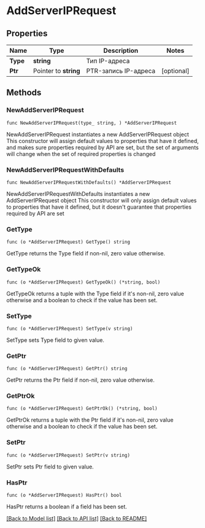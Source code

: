 # AddServerIPRequest

## Properties

Name | Type | Description | Notes
------------ | ------------- | ------------- | -------------
**Type** | **string** | Тип IP-адреса | 
**Ptr** | Pointer to **string** | PTR-запись IP-адреса | [optional] 

## Methods

### NewAddServerIPRequest

`func NewAddServerIPRequest(type_ string, ) *AddServerIPRequest`

NewAddServerIPRequest instantiates a new AddServerIPRequest object
This constructor will assign default values to properties that have it defined,
and makes sure properties required by API are set, but the set of arguments
will change when the set of required properties is changed

### NewAddServerIPRequestWithDefaults

`func NewAddServerIPRequestWithDefaults() *AddServerIPRequest`

NewAddServerIPRequestWithDefaults instantiates a new AddServerIPRequest object
This constructor will only assign default values to properties that have it defined,
but it doesn't guarantee that properties required by API are set

### GetType

`func (o *AddServerIPRequest) GetType() string`

GetType returns the Type field if non-nil, zero value otherwise.

### GetTypeOk

`func (o *AddServerIPRequest) GetTypeOk() (*string, bool)`

GetTypeOk returns a tuple with the Type field if it's non-nil, zero value otherwise
and a boolean to check if the value has been set.

### SetType

`func (o *AddServerIPRequest) SetType(v string)`

SetType sets Type field to given value.


### GetPtr

`func (o *AddServerIPRequest) GetPtr() string`

GetPtr returns the Ptr field if non-nil, zero value otherwise.

### GetPtrOk

`func (o *AddServerIPRequest) GetPtrOk() (*string, bool)`

GetPtrOk returns a tuple with the Ptr field if it's non-nil, zero value otherwise
and a boolean to check if the value has been set.

### SetPtr

`func (o *AddServerIPRequest) SetPtr(v string)`

SetPtr sets Ptr field to given value.

### HasPtr

`func (o *AddServerIPRequest) HasPtr() bool`

HasPtr returns a boolean if a field has been set.


[[Back to Model list]](../README.md#documentation-for-models) [[Back to API list]](../README.md#documentation-for-api-endpoints) [[Back to README]](../README.md)


